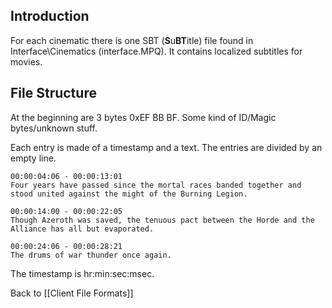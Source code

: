 ## Introduction

For each cinematic there is one SBT (**S**u**BT**itle) file found in Interface\Cinematics (interface.MPQ). It contains localized subtitles for movies.

## File Structure

At the beginning are 3 bytes 0xEF BB BF. Some kind of ID/Magic bytes/unknown stuff.

Each entry is made of a timestamp and a text. The entries are divided by an empty line.

    00:00:04:06 - 00:00:13:01
    Four years have passed since the mortal races banded together and stood united against the might of the Burning Legion.

    00:00:14:00 - 00:00:22:05
    Though Azeroth was saved, the tenuous pact between the Horde and the Alliance has all but evaporated.

    00:00:24:06 - 00:00:28:21
    The drums of war thunder once again.

The timestamp is hr:min:sec:msec.


Back to [[Client File Formats]]
